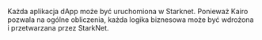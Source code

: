 Każda aplikacja dApp może być uruchomiona w Starknet. Ponieważ Kairo pozwala na ogólne obliczenia, każda logika biznesowa może być wdrożona i przetwarzana przez StarkNet.